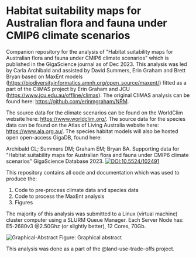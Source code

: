 # Habitat suitability maps for Australian flora and fauna under CMIP6 climate scenarios
Companion repository for the analysis of "Habitat suitability maps for Australian flora and fauna under CMIP6 climate scenarios" which is published in the GigaScience journal as of Dec 2023. This analysis was led by Carla Archibald and assisted by David Summers, Erin Graham and Brett Bryan based on MaxEnt models (https://biodiversityinformatics.amnh.org/open_source/maxent/) fitted as a part of the CliMAS project by Erin Graham and JCU (https://www.jcu.edu.au/offline/climas). The original CliMAS analysis can be found here: https://github.com/erinmgraham/NRM.

The source data for the climate scenarios can be found on the WorldClim website here: https://www.worldclim.org/. The source data for the species data can be found on the Atlas of Living Australia website here: https://www.ala.org.au/. The species habitat models will also be hosted open open-access GigaDB, found here: 

Archibald CL; Summers DM; Graham EM; Bryan BA. Supporting data for "Habitat suitability maps for Australian flora and fauna under CMIP6 climate scenarios" GigaScience Database 2023. [![DOI:10.5524/102491](http://img.shields.io/badge/DOI-10.5524/102491-2b9242.svg)]((http://dx.doi.org/10.5524/102491](http://dx.doi.org/10.5524/102491)))

This repository contains all code and documentation which was used to produce the:
1. Code to pre-process climate data and species data
2. Code to process the MaxEnt analysis
3. Figures

The majority of this analysis was submitted to a Linux (virtual machine) cluster computer using a SLURM Queue Manager. Each Server Node has: E5-2680v3 @2.50Ghz (or slightly better), 12 Cores, 70Gb.

![Graphical-Abstract](https://github.com/CarlaBirdy/MaxEnt-habitat-models/assets/19372004/df904369-4406-455b-b55d-cd8045a3c414)
Figure: Graphical abstract

This analysis was done as a part of the @land-use-trade-offs project.
